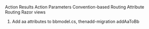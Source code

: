 
Action Results Action Parameters Convention-based Routing Attribute Routing Razor views
1. Add aa attributes to bbmodel.cs, thenadd-migration addAaToBb
